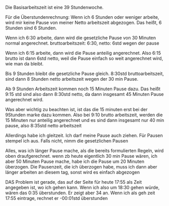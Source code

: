 Die Basisarbeitszeit ist eine 39 Stundenwoche. 

Für die Überstundenrechnung:
Wenn ich 6 Stunden oder weniger arbeite, wird mir keine Pause von meiner Netto arbeitszeit abgezogen. Das heißt, 6 Stunden sind 6 Stunden.

Wenn ich 6:30 arbeite, dann wird die gesetzliche Pause von 30 Minuten normal angerechnet. bruttoarbeitszeit: 6:30, netto: 6std wegen der pause

Wenn ich 6:15 arbeite, dann wird die Pause anteilig angerechnet. Also 6:15 brutto ist dann 6std netto, weil die Pause einfach so weit angerechnet wird, wie man da bleibt.

Bis 9 Stunden bleibt die gesetzliche Pause gleich. 8:30std bruttoarbeitszeit, sind dann 8 Stunden netto arbeitszeit wegen der 30 min Pause.

Ab 9 Stunden Arbeitszeit kommen noch 15 Minuten Pause dazu. Das heißt 9:15 std sind also dann 8:30std netto, da dann insgesamt 45 Minuten Pause angerechnet wird.

Was aber wichtig zu beachten ist, ist das die 15 minuten erst bei der 9Stunden marke dazu kommen. Also bei 9:10 brutto arbeitszeit, werden die 15 Minuten nur anteilig angerechnet und es sind dann insgesamt nur 40 min pause, also 8:35std netto arbeitszeit


Allerdings habe ich gleitzeit. Ich darf meine Pause auch ziehen. Für Pausen stempel ich aus. Falls nicht, nimm die gesetzlichen Pausen

Alles, was ich länger Pause mache, als die bereits formulierten Regeln, wird oben draufgerechnet. wenn zb heute eigentlich 30 min Pause wären, ich aber 50 Minuten Pause mache, habe ich die Pause um 20 Minuten überzogen. Die Pausenzeit, die ich überzogen habe, muss ich dann aber länger arbeiten an diesem tag, sonst wird es einfach abgezogen

DAS Problem ist gerade, das auf der Seite für heute 17:55 als Zeit angegeben ist, wo ich gehen kann. Wenn ich also um 18:30 gehen würde, wären das 0:35 überstunden. Er zeigt aber 34 an. Wenn ich als geh zeit 17:55 eintrage, rechnet er -00:01std überstunden